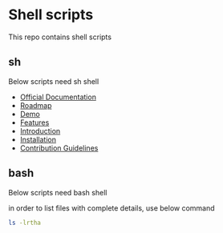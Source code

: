 # Shell scripts

This repo contains shell scripts

## sh

Below scripts need sh shell
- [Official Documentation](https://immich.app/docs)
- [Roadmap](https://github.com/orgs/immich-app/projects/1)
- [Demo](#demo)
- [Features](#features)
- [Introduction](https://immich.app/docs/overview/introduction)
- [Installation](https://immich.app/docs/install/requirements)
- [Contribution Guidelines](https://immich.app/docs/overview/support-the-project)


## bash

Below scripts need bash shell

in order to list files with complete details, use below command
```bash
ls -lrtha